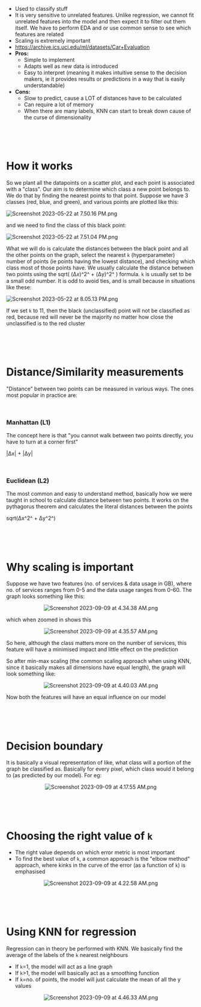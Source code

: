 - Used to classify stuff
- It is very sensitive to unrelated features. Unlike regression, we cannot fit unrelated features into the model and then expect it to filter out them itself. We have to perform EDA and or use common sense to see which features are related
- Scaling is extremely important
- https://archive.ics.uci.edu/ml/datasets/Car+Evaluation
- **Pros:**
  - Simple to implement
  - Adapts well as new data is introduced
  - Easy to interpret (meaning it makes intuitive sense to the decision makers, ie it provides results or predictions in a way that is easily understandable)
- **Cons:**
  - Slow to predict, cause a LOT of distances have to be calculated
  - Can require a lot of memory
  - When there are many labels, KNN can start to break down cause of the curse of dimensionality



<br><br><br>



# How it works

So we plant all the datapoints on a scatter plot, and each point is associated with a "class". Our aim is to determine which class a new point belongs to. We do that by finding the nearest points to that point. Suppose we have 3 classes (red, blue, and green), and various points are plotted like this:

![Screenshot 2023-05-22 at 7.50.16 PM.png](../../_resources/Screenshot%202023-05-22%20at%207.50.16%20PM.png)

and we need to find the class of this black point:

![Screenshot 2023-05-22 at 7.51.04 PM.png](../../_resources/Screenshot%202023-05-22%20at%207.51.04%20PM.png)

What we will do is calculate the distances between the black point and all the other points on the graph, select the nearest `k` (hyperparameter) number of points (ie points having the lowest distance), and checking which class most of those points have. We usually calculate the distance between two points using the sqrt( (Δ𝑥)^2^ + (Δy)^2^ ) formula. `k` is usually set to be a small odd number. It is odd to avoid ties, and is small because in situations like these:

![Screenshot 2023-05-22 at 8.05.13 PM.png](../../_resources/Screenshot%202023-05-22%20at%208.05.13%20PM.png)

If we set `k` to 11, then the black (unclassified) point will not be classified as red, because red will never be the majority no matter how close the unclassified is to the red cluster



<br><br><br>



# Distance/Similarity measurements

"Distance" between two points can be measured in various ways. The ones most popular in practice are:

<br>

### Manhattan (L1)

The concept here is that "you cannot walk between two points directly, you have to turn at a corner first"

|Δx| + |Δy|

<br>

### Euclidean (L2)

The most common and easy to understand method, basically how we were taught in school to calculate distance between two points. It works on the pythagorus theorem and calculates the literal distances between the points

sqrt(Δx^2^ + Δy^2^)


<br><br><br>



# Why scaling is important

Suppose we have two features (no. of services & data usage in GB), where no. of services ranges from 0-5 and the data usage ranges from 0-60. The graph looks something like this:

<center>

![Screenshot 2023-09-09 at 4.34.38 AM.png](../../_resources/Screenshot%202023-09-09%20at%204.34.38%20AM.png)</center>

which when zoomed in shows this

<center>

![Screenshot 2023-09-09 at 4.35.57 AM.png](../../_resources/Screenshot%202023-09-09%20at%204.35.57%20AM.png)</center>

So here, although the class matters more on the number of services, this feature will have a minimised impact and little effect on the prediction

So after min-max scaling (the common scaling approach when using KNN, since it basically makes all dimensions have equal length), the graph will look something like:

<center>

![Screenshot 2023-09-09 at 4.40.03 AM.png](../../_resources/Screenshot%202023-09-09%20at%204.40.03%20AM.png)</center>

Now both the features will have an equal influence on our model






<br><br><br>


# Decision boundary

It is basically a visual representation of like, what class will a portion of the graph be classified as. Basically for every pixel, which class would it belong to (as predicted by our model). For eg:

<center>

![Screenshot 2023-09-09 at 4.17.55 AM.png](../../_resources/Screenshot%202023-09-09%20at%204.17.55%20AM.png)</center>



<br><br><br>



# Choosing the right value of `k`

- The right value depends on which error metric is most important
- To find the best value of `k`, a common approach is the "elbow method" approach, where kinks in the curve of the error (as a function of `k`) is emphasised

<center>

![Screenshot 2023-09-09 at 4.22.58 AM.png](../../_resources/Screenshot%202023-09-09%20at%204.22.58%20AM.png)</center>



<br><br><br>



# Using KNN for regression

Regression can in theory be performed with KNN. We basically find the average of the labels of the `k` nearest neighbours

- If `k`=1, the model will act as a line graph
- If `k`>1, the model will basically act as a smoothing function
- If `k`=no. of points, the model will just calculate the mean of all the y values

<center>

![Screenshot 2023-09-09 at 4.46.33 AM.png](../../_resources/Screenshot%202023-09-09%20at%204.46.33%20AM.png)</center>







